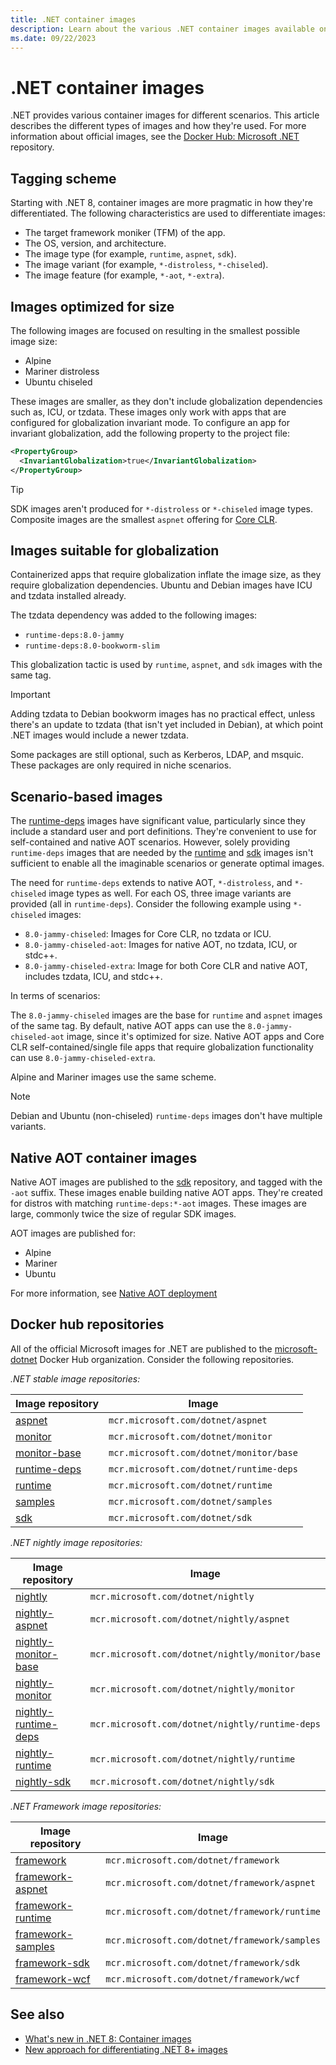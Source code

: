 ```yaml
---
title: .NET container images
description: Learn about the various .NET container images available on Docker Hub.
ms.date: 09/22/2023
---
```


# .NET container images

.NET provides various container images for different scenarios. This article describes the different types of images and how they're used. For more information about official images, see the [Docker Hub: Microsoft .NET](https://hub.docker.com/_/microsoft-dotnet) repository.

## Tagging scheme

Starting with .NET 8, container images are more pragmatic in how they're differentiated. The following characteristics are used to differentiate images:

- The target framework moniker (TFM) of the app.
- The OS, version, and architecture.
- The image type (for example, `runtime`, `aspnet`, `sdk`).
- The image variant (for example, `*-distroless`, `*-chiseled`).
- The image feature (for example, `*-aot`, `*-extra`).

## Images optimized for size

The following images are focused on resulting in the smallest possible image size:

- Alpine
- Mariner distroless
- Ubuntu chiseled

These images are smaller, as they don't include globalization dependencies such as, ICU, or tzdata. These images only work with apps that are configured for globalization invariant mode. To configure an app for invariant globalization, add the following property to the project file:

```xml
<PropertyGroup>
  <InvariantGlobalization>true</InvariantGlobalization>
</PropertyGroup>
```

> [!TIP]
> SDK images aren't produced for `*-distroless` or `*-chiseled` image types. Composite images are the smallest `aspnet` offering for [Core CLR](../../standard/glossary.md#core-clr).

## Images suitable for globalization

Containerized apps that require globalization inflate the image size, as they require globalization dependencies. Ubuntu and Debian images have ICU and tzdata installed already.

The tzdata dependency was added to the following images:

- `runtime-deps:8.0-jammy`
- `runtime-deps:8.0-bookworm-slim`

This globalization tactic is used by `runtime`, `aspnet`, and `sdk` images with the same tag.

> [!IMPORTANT]
> Adding tzdata to Debian bookworm images has no practical effect, unless there's an update to tzdata (that isn't yet included in Debian), at which point .NET images would include a newer tzdata.

Some packages are still optional, such as Kerberos, LDAP, and msquic. These packages are only required in niche scenarios.

## Scenario-based images

The [runtime-deps](https://hub.docker.com/_/microsoft-dotnet-runtime-deps) images have significant value, particularly since they include a standard user and port definitions. They're convenient to use for self-contained and native AOT scenarios. However, solely providing `runtime-deps` images that are needed by the [runtime](https://hub.docker.com/_/microsoft-dotnet-runtime) and [sdk](https://hub.docker.com/_/microsoft-dotnet-sdk) images isn't sufficient to enable all the imaginable scenarios or generate optimal images.

The need for `runtime-deps` extends to native AOT, `*-distroless`, and `*-chiseled` image types as well. For each OS, three image variants are provided (all in `runtime-deps`). Consider the following example using `*-chiseled` images:

- `8.0-jammy-chiseled`: Images for Core CLR, no tzdata or ICU.
- `8.0-jammy-chiseled-aot`: Images for native AOT, no tzdata, ICU, or stdc++.
- `8.0-jammy-chiseled-extra`: Image for both Core CLR and native AOT, includes tzdata, ICU, and stdc++.

In terms of scenarios:

The `8.0-jammy-chiseled` images are the base for `runtime` and `aspnet` images of the same tag. By default, native AOT apps can use the `8.0-jammy-chiseled-aot` image, since it's optimized for size. Native AOT apps and Core CLR self-contained/single file apps that require globalization functionality can use `8.0-jammy-chiseled-extra`.

Alpine and Mariner images use the same scheme.

> [!NOTE]
> Debian and Ubuntu (non-chiseled) `runtime-deps` images don't have multiple variants.

## Native AOT container images

Native AOT images are published to the [sdk](https://hub.docker.com/_/microsoft-dotnet-sdk) repository, and tagged with the `-aot` suffix. These images enable building native AOT apps. They're created for distros with matching `runtime-deps:*-aot` images. These images are large, commonly twice the size of regular SDK images.

AOT images are published for:

- Alpine
- Mariner
- Ubuntu

For more information, see [Native AOT deployment](../deploying/native-aot/index.md)

## Docker hub repositories

All of the official Microsoft images for .NET are published to the [microsoft-dotnet](https://hub.docker.com/_/microsoft-dotnet) Docker Hub organization. Consider the following repositories.

_.NET stable image repositories:_

| Image repository | Image |
|--|--|
| [aspnet](https://hub.docker.com/_/microsoft-dotnet-aspnet) | `mcr.microsoft.com/dotnet/aspnet` |
| [monitor](https://hub.docker.com/_/microsoft-dotnet-monitor) | `mcr.microsoft.com/dotnet/monitor` |
| [monitor-base](https://hub.docker.com/_/microsoft-dotnet-monitor-base) | `mcr.microsoft.com/dotnet/monitor/base` |
| [runtime-deps](https://hub.docker.com/_/microsoft-dotnet-runtime-deps) | `mcr.microsoft.com/dotnet/runtime-deps` |
| [runtime](https://hub.docker.com/_/microsoft-dotnet-runtime) | `mcr.microsoft.com/dotnet/runtime` |
| [samples](https://hub.docker.com/_/microsoft-dotnet-samples) | `mcr.microsoft.com/dotnet/samples` |
| [sdk](https://hub.docker.com/_/microsoft-dotnet-sdk) | `mcr.microsoft.com/dotnet/sdk` |

_.NET nightly image repositories:_

| Image repository | Image |
|--|--|
| [nightly](https://hub.docker.com/_/microsoft-dotnet-nightly) | `mcr.microsoft.com/dotnet/nightly` |
| [nightly-aspnet](https://hub.docker.com/_/microsoft-dotnet-nightly-aspnet) | `mcr.microsoft.com/dotnet/nightly/aspnet` |
| [nightly-monitor-base](https://hub.docker.com/_/microsoft-dotnet-nightly-monitor-base) | `mcr.microsoft.com/dotnet/nightly/monitor/base` |
| [nightly-monitor](https://hub.docker.com/_/microsoft-dotnet-nightly-monitor) | `mcr.microsoft.com/dotnet/nightly/monitor` |
| [nightly-runtime-deps](https://hub.docker.com/_/microsoft-dotnet-nightly-runtime-deps) | `mcr.microsoft.com/dotnet/nightly/runtime-deps` |
| [nightly-runtime](https://hub.docker.com/_/microsoft-dotnet-nightly-runtime) | `mcr.microsoft.com/dotnet/nightly/runtime` |
| [nightly-sdk](https://hub.docker.com/_/microsoft-dotnet-nightly-sdk) | `mcr.microsoft.com/dotnet/nightly/sdk` |

_.NET Framework image repositories:_

| Image repository | Image |
|--|--|
| [framework](https://hub.docker.com/_/microsoft-dotnet-framework) | `mcr.microsoft.com/dotnet/framework` |
| [framework-aspnet](https://hub.docker.com/_/microsoft-dotnet-framework-aspnet) | `mcr.microsoft.com/dotnet/framework/aspnet` |
| [framework-runtime](https://hub.docker.com/_/microsoft-dotnet-framework-runtime) | `mcr.microsoft.com/dotnet/framework/runtime` |
| [framework-samples](https://hub.docker.com/_/microsoft-dotnet-framework-samples) | `mcr.microsoft.com/dotnet/framework/samples` |
| [framework-sdk](https://hub.docker.com/_/microsoft-dotnet-framework-sdk) | `mcr.microsoft.com/dotnet/framework/sdk` |
| [framework-wcf](https://hub.docker.com/_/microsoft-dotnet-framework-wcf) | `mcr.microsoft.com/dotnet/framework/wcf` |

## See also

- [What's new in .NET 8: Container images](../whats-new/dotnet-8/containers.md#container-images)
- [New approach for differentiating .NET 8+ images](https://github.com/dotnet/dotnet-docker/discussions/4821)
